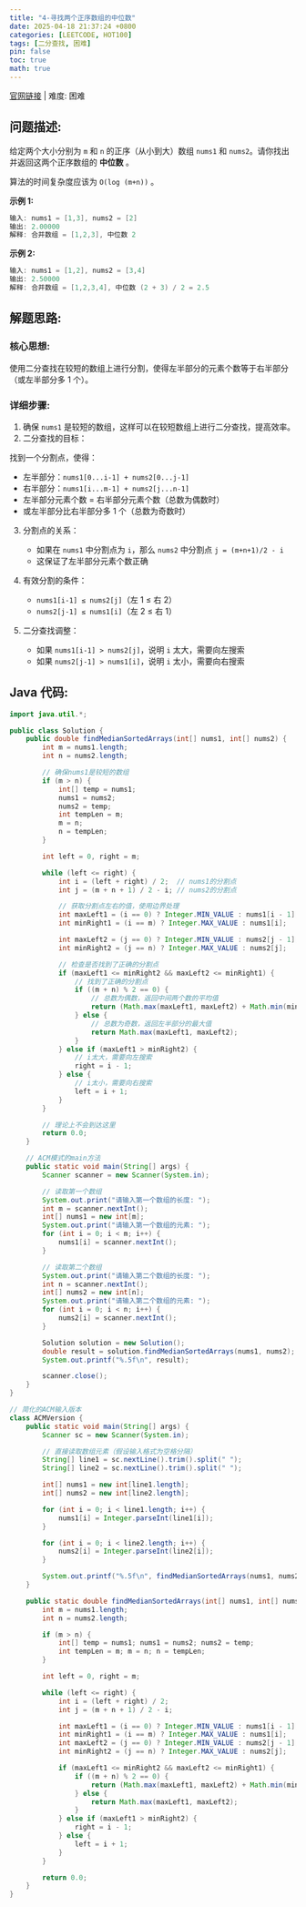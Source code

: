 ```yaml
---
title: "4-寻找两个正序数组的中位数"
date: 2025-04-18 21:37:24 +0800
categories: [LEETCODE, HOT100]
tags: [二分查找, 困难]
pin: false
toc: true
math: true
---
```


[官网链接](https://leetcode.cn/problems/median-of-two-sorted-arrays/) \| 难度: 困难

## 问题描述:

给定两个大小分别为 `m` 和 `n` 的正序（从小到大）数组 `nums1` 和 `nums2`。请你找出并返回这两个正序数组的 **中位数** 。

算法的时间复杂度应该为 `O(log (m+n))` 。

**示例 1:**

```java
输入: nums1 = [1,3], nums2 = [2]
输出: 2.00000
解释: 合并数组 = [1,2,3], 中位数 2
```

**示例 2:**

```java
输入: nums1 = [1,2], nums2 = [3,4]
输出: 2.50000
解释: 合并数组 = [1,2,3,4], 中位数 (2 + 3) / 2 = 2.5
```

## 解题思路:

### 核心思想:

使用二分查找在较短的数组上进行分割，使得左半部分的元素个数等于右半部分（或左半部分多 1 个）。

### 详细步骤:

1. 确保 `nums1` 是较短的数组，这样可以在较短数组上进行二分查找，提高效率。
2. 二分查找的目标：

找到一个分割点，使得：

- 左半部分：`nums1[0...i-1] + nums2[0...j-1]`
- 右半部分：`nums1[i...m-1] + nums2[j...n-1]`
- 左半部分元素个数 = 右半部分元素个数（总数为偶数时）
- 或左半部分比右半部分多 1 个（总数为奇数时）

3. 分割点的关系：

   - 如果在 `nums1` 中分割点为 `i`，那么 `nums2` 中分割点 `j = (m+n+1)/2 - i`
   - 这保证了左半部分元素个数正确

4. 有效分割的条件：

   - `nums1[i-1] ≤ nums2[j]`（左 1 ≤ 右 2）
   - `nums2[j-1] ≤ nums1[i]`（左 2 ≤ 右 1）

5. 二分查找调整：

   - 如果 `nums1[i-1] > nums2[j]`，说明 `i` 太大，需要向左搜索
   - 如果 `nums2[j-1] > nums1[i]`，说明 `i` 太小，需要向右搜索

## Java 代码:

```java
import java.util.*;

public class Solution {
    public double findMedianSortedArrays(int[] nums1, int[] nums2) {
        int m = nums1.length;
        int n = nums2.length;

        // 确保nums1是较短的数组
        if (m > n) {
            int[] temp = nums1;
            nums1 = nums2;
            nums2 = temp;
            int tempLen = m;
            m = n;
            n = tempLen;
        }

        int left = 0, right = m;

        while (left <= right) {
            int i = (left + right) / 2;  // nums1的分割点
            int j = (m + n + 1) / 2 - i; // nums2的分割点

            // 获取分割点左右的值，使用边界处理
            int maxLeft1 = (i == 0) ? Integer.MIN_VALUE : nums1[i - 1];
            int minRight1 = (i == m) ? Integer.MAX_VALUE : nums1[i];

            int maxLeft2 = (j == 0) ? Integer.MIN_VALUE : nums2[j - 1];
            int minRight2 = (j == n) ? Integer.MAX_VALUE : nums2[j];

            // 检查是否找到了正确的分割点
            if (maxLeft1 <= minRight2 && maxLeft2 <= minRight1) {
                // 找到了正确的分割点
                if ((m + n) % 2 == 0) {
                    // 总数为偶数，返回中间两个数的平均值
                    return (Math.max(maxLeft1, maxLeft2) + Math.min(minRight1, minRight2)) / 2.0;
                } else {
                    // 总数为奇数，返回左半部分的最大值
                    return Math.max(maxLeft1, maxLeft2);
                }
            } else if (maxLeft1 > minRight2) {
                // i太大，需要向左搜索
                right = i - 1;
            } else {
                // i太小，需要向右搜索
                left = i + 1;
            }
        }

        // 理论上不会到达这里
        return 0.0;
    }

    // ACM模式的main方法
    public static void main(String[] args) {
        Scanner scanner = new Scanner(System.in);

        // 读取第一个数组
        System.out.print("请输入第一个数组的长度: ");
        int m = scanner.nextInt();
        int[] nums1 = new int[m];
        System.out.print("请输入第一个数组的元素: ");
        for (int i = 0; i < m; i++) {
            nums1[i] = scanner.nextInt();
        }

        // 读取第二个数组
        System.out.print("请输入第二个数组的长度: ");
        int n = scanner.nextInt();
        int[] nums2 = new int[n];
        System.out.print("请输入第二个数组的元素: ");
        for (int i = 0; i < n; i++) {
            nums2[i] = scanner.nextInt();
        }

        Solution solution = new Solution();
        double result = solution.findMedianSortedArrays(nums1, nums2);
        System.out.printf("%.5f\n", result);

        scanner.close();
    }
}

// 简化的ACM输入版本
class ACMVersion {
    public static void main(String[] args) {
        Scanner sc = new Scanner(System.in);

        // 直接读取数组元素（假设输入格式为空格分隔）
        String[] line1 = sc.nextLine().trim().split(" ");
        String[] line2 = sc.nextLine().trim().split(" ");

        int[] nums1 = new int[line1.length];
        int[] nums2 = new int[line2.length];

        for (int i = 0; i < line1.length; i++) {
            nums1[i] = Integer.parseInt(line1[i]);
        }

        for (int i = 0; i < line2.length; i++) {
            nums2[i] = Integer.parseInt(line2[i]);
        }

        System.out.printf("%.5f\n", findMedianSortedArrays(nums1, nums2));
    }

    public static double findMedianSortedArrays(int[] nums1, int[] nums2) {
        int m = nums1.length;
        int n = nums2.length;

        if (m > n) {
            int[] temp = nums1; nums1 = nums2; nums2 = temp;
            int tempLen = m; m = n; n = tempLen;
        }

        int left = 0, right = m;

        while (left <= right) {
            int i = (left + right) / 2;
            int j = (m + n + 1) / 2 - i;

            int maxLeft1 = (i == 0) ? Integer.MIN_VALUE : nums1[i - 1];
            int minRight1 = (i == m) ? Integer.MAX_VALUE : nums1[i];
            int maxLeft2 = (j == 0) ? Integer.MIN_VALUE : nums2[j - 1];
            int minRight2 = (j == n) ? Integer.MAX_VALUE : nums2[j];

            if (maxLeft1 <= minRight2 && maxLeft2 <= minRight1) {
                if ((m + n) % 2 == 0) {
                    return (Math.max(maxLeft1, maxLeft2) + Math.min(minRight1, minRight2)) / 2.0;
                } else {
                    return Math.max(maxLeft1, maxLeft2);
                }
            } else if (maxLeft1 > minRight2) {
                right = i - 1;
            } else {
                left = i + 1;
            }
        }

        return 0.0;
    }
}
```
